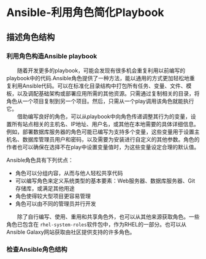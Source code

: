 # Ansible-利用角色简化Playbook
## 描述角色结构
### 利用角色构造Ansible playbook
&#8195;&#8195;随着开发更多的playbook，可能会发现有很多机会重复利用以前编写的playbook中的代码.Ansible角色提供了一种方法，能以通用的方式更加轻松地重复利用Ansible代码。可以在标准化目录结构中打包所有任务、变量、文件、模板，以及调配基础架构或部署应用所需的其他资源。只需通过复制相关的目录，将角色从一个项目复制到另一个项目。然后，只需从一个play调用该角色就能执行它。    
&#8195;&#8195;借助编写良好的角色，可以从playbook中向角色传递调整其行为的变量，设置所有站点相关的主机名、IP地址、用户名，或其他在本地需要的具体详细信息。例如，部署数据库服务器的角色可能已编写为支持多个变量，这些变量用于设置主机名、数据库管理员用户和密码，以及需要为安装进行自定义的其他参数。角色的作者也可以确保在选择不在play中设置变量值时，为这些变量设定合理的默认值。

Ansible角色具有下列优点：
- 角色可以分组内容，从而与他人轻松共享代码
- 可以编写角色来定义系统类型的基本要素：Web服务器、数据库服务器、Git存储库，或满足其他用途
- 角色使得较大型项目更容易管理
- 角色可以由不同的管理员并行开发

&#8195;&#8195;除了自行编写、使用、重用和共享角色外，也可以从其他来源获取角色。一些角色已包含在 `rhel-system-roles`软件包中，作为RHEL的一部分。也可以从Ansible Galaxy网站获取由社区提供支持的许多角色。
### 检查Ansible角色结构
